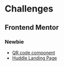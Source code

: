 # Challenges
## Frontend Mentor
### Newbie
* [QR code component](https://github.com/pedrowfilho/challenges/tree/main/frontend-mentor/newbie/qr-code)
* [Huddle Landing Page](https://github.com/pedrowfilho/challenges/tree/main/frontend-mentor/newbie/huddle-landing-page)
<!-- ## Dev Quest
* [Exercícios HTML e CSS básico](https://github.com/pedrowfilho/challenges/tree/main/devquest/html-css-basico) -->

